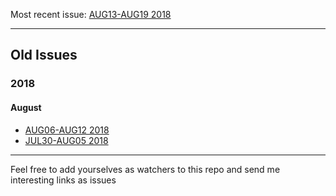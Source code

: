 Most recent issue: [AUG13-AUG19 2018](https://github.com/preslavrachev/twil/blob/master/2018/august/aug13-aug19-2018.md)

---

## Old Issues
### 2018
#### August
- [AUG06-AUG12 2018](https://github.com/preslavrachev/twil/blob/master/2018/august/aug06-aug12-2018.md)
- [JUL30-AUG05 2018](https://github.com/preslavrachev/twil/blob/master/2018/august/jul30-aug05-2018.md)

---

Feel free to add yourselves as watchers to this repo and send me interesting links as issues
